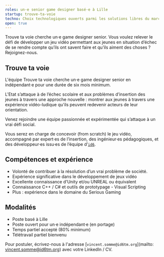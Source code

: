 ```yaml
---
roles: un·e senior game designer basé·e à Lille
startup: trouve-ta-voie
techno: Choix technologiques ouverts parmi les solutions libres du marché
open: true
---
```


Trouve ta voie cherche un·e game designer senior. Vous voulez relever le défi de développer un jeu vidéo permettant aux jeunes en situation d’échec de se rendre compte qu’ils ont savent faire et qu’ils aiment des choses ? Rejoignez-nous.

<!--more-->

## Trouve ta voie

L'équipe Trouve ta voie cherche un·e game designer senior en indépendant·e pour une durée de six mois minimum.

L'Etat s’attaque à de l’échec scolaire et aux problèmes d’insertion des jeunes à travers une approche nouvelle : montrer aux jeunes à travers une expérience vidéo-ludique qu’ils peuvent redevenir acteurs de leur orientation.

Venez rejoindre une équipe passionnée et expérimentée qui s’attaque à un vrai défi social.

Vous serez en charge de concevoir (from scratch) le jeu vidéo, accompagné par expert·es de l’insertion, des ingénieur·es pédagogiques, et des développeur·es issu·es de l’équipe d’[`id6`](http://id6tm.org/).

## Compétences et expérience

- Volonté de contribuer à la résolution d’un vrai problème de société.
- Expérience significative dans le développement de jeux vidéo
- Excellente connaissance d'Unity et/ou UNREAL ou équivalent
- Connaissance C++ / C# et outils de prototypage - Visual Scripting
- Plus : expérience dans le domaine du Serious Gaming

## Modalités

- Poste basé à Lille
- Poste ouvert pour un·e indépendant·e (en portage)
- Temps partiel accepté (80% minimum)
- Télétravail partiel bienvenu

Pour postuler, écrivez-nous à l'adresse [`vincent.somme@id6tm.org`](mailto: vincent.somme@id6tm.org) avec votre LinkedIn / CV.

